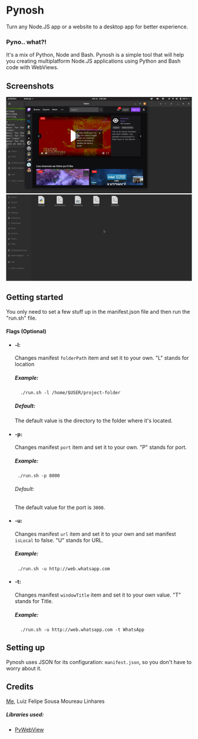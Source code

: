 # Pynosh
Turn any Node.JS app or a website to a desktop app for better experience.
### Pyno.. what?!
It's a mix of Python, Node and Bash. Pynosh is a simple tool that will help you creating multiplatform Node.JS applications using Python and Bash code with WebViews.
## Screenshots
![Screenshot](src/1.png)
![Screenshot](src/2.gif)
## Getting started
You only need to set a few stuff up in the manifest.json file and then run the "run.sh" file.
#### Flags (Optional)
- #### -l:
  Changes manifest `folderPath` item and set it to your own. "L" stands for location  
   ##### Example:
        ./run.sh -l /home/$USER/project-folder
   ##### Default:
  The default value is the directory to the folder where it's located. 

 - #### -p:
   Changes manifest `port` item and set it to your own.  "P" stands for port.
   ##### Example:
        ./run.sh -p 8000
   ###### Default:
   The default value for the port is `3000`.  
 - #### -u:
   Changes manifest `url` item and set it to your own and set manifest `isLocal` to false.  "U" stands for URL.
   ##### Example:
        ./run.sh -u http://web.whatsapp.com
- #### -t:
   Changes manifest `windowTitle` item and set it to your own value.  "T" stands for Title.
   ##### Example:
        ./run.sh -u http://web.whatsapp.com -t WhatsApp

## Setting up
Pynosh uses JSON for its configuration: `manifest.json`, so you don't have to worry about it.

## Credits
[Me](https://www.linkedin.com/in/luiz-felipe-s-7539b7127/), Luiz Felipe Sousa Moureau Linhares
##### Libraries used:
- [PyWebView](https://github.com/r0x0r/pywebview)  


